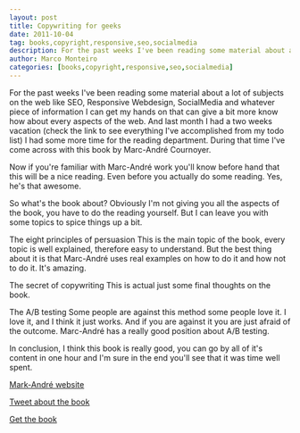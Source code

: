 ```yaml
---
layout: post
title: Copywriting for geeks
date: 2011-10-04
tag: books,copyright,responsive,seo,socialmedia
description: For the past weeks I've been reading some material about a lot of subjects on the web like SEO, Responsive Webdesign, SocialMedia and whatever piece of information I can get
author: Marco Monteiro
categories: [books,copyright,responsive,seo,socialmedia]
---
```


For the past weeks I've been reading some material about a lot of subjects on the web like SEO, Responsive Webdesign, SocialMedia and whatever piece of information I can get my hands on that can give a bit more know how about every aspects of the web. And last month I had a two weeks vacation (check the link to see everything I've accomplished from my todo list) I had some more time for the reading department. During that time I've come across with this book by Marc-André Cournoyer.

Now if you're familiar with Marc-André work you'll know before hand that this will be a nice reading. Even before you actually do some reading. Yes, he's that awesome.
<!--more-->
So what's the book about?
Obviously I'm not giving you all the aspects of the book, you have to do the reading yourself. But I can leave you with some topics to spice things up a bit.

The eight principles of persuasion
This is the main topic of the book, every topic is well explained, therefore easy to understand. But the best thing about it is that Marc-André uses real examples on how to do it and how not to do it. It's amazing.

The secret of copywriting
This is actual just some final thoughts on the book.

The A/B testing
Some people are against this method some people love it. I love it, and I think it just works. And if you are against it you are just afraid of the outcome. Marc-André has a really good position about A/B testing.

In conclusion, I think this book is really good, you can go by all of it's content in one hour and I'm sure in the end you'll see that it was time well spent.

[Mark-André website ](http://macournoyer.com/)

[Tweet about the book ](http://twitter.com/intent/tweet?source=webclient&text=Get+the+book+Copywriting+For+Geeks+by+%40macournoyer+-+http%3A%2F%2Fcopywritingforgeeks.com+via+@marcogmonteiro)

[Get the book](http://copywritingforgeeks.com/)